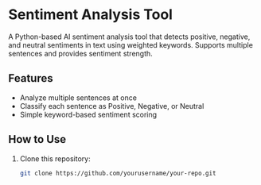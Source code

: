 # Sentiment Analysis Tool

A Python-based AI sentiment analysis tool that detects positive, negative, and neutral sentiments in text using weighted keywords. Supports multiple sentences and provides sentiment strength.

## Features
- Analyze multiple sentences at once
- Classify each sentence as Positive, Negative, or Neutral
- Simple keyword-based sentiment scoring

## How to Use
1. Clone this repository:
   ```bash
   git clone https://github.com/yourusername/your-repo.git
